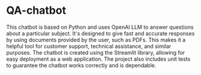 # QA-chatbot

This chatbot is based on Python and uses OpenAI LLM to answer questions about a particular subject. It's designed to give fast and accurate responses by using documents provided by the user, such as PDFs. This makes it a helpful tool for customer support, technical assistance, and similar purposes. The chatbot is created using the Streamlit library, allowing for easy deployment as a web application. The project also includes unit tests to guarantee the chatbot works correctly and is dependable.
